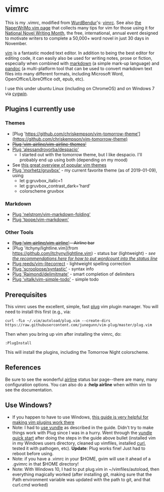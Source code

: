 # vimrc
This is my .vimrc, modified from [WurdBendur](http://nanowrimo.org/participants/wurdbendur)'s: [vimrc](https://github.com/WurdBendur/vimrc/blob/master/.vimrc). See also [the NaperWriMo vim page](http://naperwrimo.org/vim) that collects many tips for vim for those using it for [National Novel Writing Month](http://nanowrimo.org), the free, international, annual event designed to motivate writers to complete a 50,000+ word novel in just 30 days in November.

[vim](http://vim.org) is a fantastic moded text editor. In addition to being the best editor for editing code, it can easily also be used for writing notes, prose or fiction, especially when combined with [markdown](https://daringfireball.net/projects/markdown/) (a simple mark-up language) and [pandoc](http://pandoc.org) (a multi-platform tool that can be used to convert markdown text files into many different formats, including Microsoft Word, OpenOffice/LibreOffice odt, epub, etc).

I use this under ubuntu Linux (including on ChromeOS) and on Windows 7 via [cygwin](https://www.cygwin.com/).

## Plugins I currently use

### Themes
* [Plug 'https://github.com/chriskempson/vim-tomorrow-theme'](https://github.com/chriskempson/vim-tomorrow-theme)
* ~~[Plug 'vim-airline/vim-airline-themes'](https://github.com/vim-airline/vim-airline-themes)~~
* [Plug 'alessandroyorba/despacio'](https://github.com/AlessandroYorba/Despacio)
    - I started out with the tomorrow theme, but I like despacio. I'll probably end up using both (depending on my mood)
* See [this great overview of popular vim themes](https://blog.pabuisson.com/2018/06/favorite-color-schemes-modern-vim-neovim/)
* [Plug 'morhetz/gruvbox'](https://github.com/morhetz/gruvbox/wiki/Installation) - my current favorite theme (as of 2019-01-09), using 
    - let g:gruvbox_italic=1
    - let g:gruvbox_contrast_dark='hard'
    - colorscheme gruvbox

### Markdown
* [Plug 'nelstrom/vim-markdown-folding'](https://github.com/nelstrom/vim-markdown-folding)
* [Plug 'tpope/vim-markdown'](https://github.com/tpope/vim-markdown)

### Other Tools
* ~~[Plug 'vim-airline/vim-airline'](https://github.com/vim-airline/vim-airline)	- Airline bar~~
* [Plug 'itchyny/lightline.vim](from https://github.com/itchyny/lightline.vim) - status bar (lightweight) - *see [the recommendations here for how to put wordcount into the status line](https://github.com/itchyny/lightline.vim/issues/295)*
* [Plug reeds/vim-litecorrect](https://github.com/reedes/vim-litecorrect) - lightweight spelling correction
* [Plug 'scrooloose/syntastic'](https://github.com/scrooloose/syntastic) - syntax info
* [Plug 'Raimondi/delimitmate'](https://github.com/Raimondi/delimitmate) - smart completion of delimiters
* [Plug 'vitalk/vim-simple-todo'](https://github.com/vitalk/vim-simple-todo) - simple todo

## Prerequisites
This vimrc uses the excellent, simple, fast [plug](https://github.com/junegunn/vim-plug) vim plugin manager. You will need to install this first (e.g., via:

    curl -fLo ~/.vim/autoload/plug.vim --create-dirs https://raw.githubusercontent.com/junegunn/vim-plug/master/plug.vim

Then when you bring up vim after installing the vimrc, do:

    :PlugInstall

This will install the plugins, including the Tomorrow Night colorscheme.

## References
Be sure to see the wonderful [airline](https://github.com/vim-airline/vim-airline) status bar page--there are many, many configuration options. You can also do a **:help airline** when within vim to see the documentation.

## Use Windows?
* If you happen to have to use Windows, [this guide is very helpful for making vim plugins work there](https://www.vim.org/ugrankar.pdf)
* Note: I had to [use vundle](https://github.com/VundleVim/Vundle.vim/wiki/Vundle-for-Windows) as described in the guide. Didn't try to make things work with Plug since I was in a hurry. Went through the [vundle quick start](https://github.com/VundleVim/Vundle.vim#quick-start) after doing the steps in the guide above bullet (installed vim in my Windows users directory, cleaned up vimfiles, installed [curl](https://curl.haxx.se/download.html#Win64), tested it with pathogen, etc). **Update**: Plug works fine! Just had to reboot before using.
* Note: if you have a .vimrc in your $HOME, gvim will use it ahead of a .gvimrc in that $HOME directory!
* Note: With Windows 10, I had to put plug.vim in ~/vimfiles/autoload, then everything magically worked (after installing git, making sure that the Path environment variable was updated with the path to git, and that curl.cmd worked)

